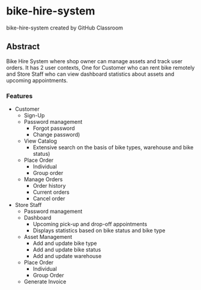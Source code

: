 # bike-hire-system
bike-hire-system created by GitHub Classroom

## Abstract
Bike Hire System where shop owner can manage assets and track user orders. It has 2 user contexts, One for Customer who can rent bike remotely and Store Staff who can view dashboard statistics about assets and upcoming appointments.

### Features
* Customer
  * Sign-Up
  * Password management
    * Forgot password 
    * Change password)
  * View Catalog 
    * Extensive search on the basis of bike types, warehouse and bike status)
  * Place Order
    * Individual 
    * Group order
  * Manage Orders
    * Order history
    * Current orders 
    * Cancel order
* Store Staff
  * Password management
  * Dashboard 
    * Upcoming pick-up and drop-off appointments
    * Displays statistics based on bike status and bike type
  * Asset Management
    * Add and update bike type
    * Add and update bike status
    * Add and update warehouse
  * Place Order
    * Individual
    * Group Order
  * Generate Invoice
